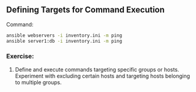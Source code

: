 ## Defining Targets for Command Execution
Command:
```sh
ansible webservers -i inventory.ini -m ping
ansible server1:db -i inventory.ini -m ping
```
### Exercise:

1. Define and execute commands targeting specific groups or hosts. Experiment with excluding certain hosts and targeting hosts belonging to multiple groups.

